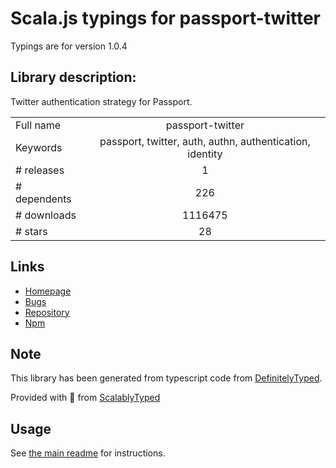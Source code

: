 
# Scala.js typings for passport-twitter

Typings are for version 1.0.4

## Library description:
Twitter authentication strategy for Passport.

|                    |                 |
| ------------------ | :-------------: |
| Full name          | passport-twitter |
| Keywords           | passport, twitter, auth, authn, authentication, identity |
| # releases         | 1 |
| # dependents       | 226 |
| # downloads        | 1116475 |
| # stars            | 28 |

## Links
- [Homepage](https://github.com/jaredhanson/passport-twitter#readme)
- [Bugs](http://github.com/jaredhanson/passport-twitter/issues)
- [Repository](https://github.com/jaredhanson/passport-twitter)
- [Npm](https://www.npmjs.com/package/passport-twitter)
    


## Note
This library has been generated from typescript code from [DefinitelyTyped](https://definitelytyped.org).

Provided with :purple_heart: from [ScalablyTyped](https://github.com/oyvindberg/ScalablyTyped)

## Usage
See [the main readme](../../readme.md) for instructions.


